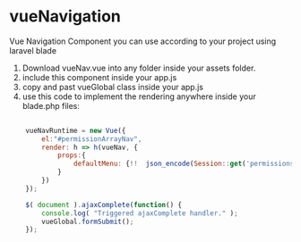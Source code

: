 # vueNavigation
Vue Navigation Component you can use according to your project using laravel blade



1. Download vueNav.vue into any folder inside your assets folder. 
2. include this component inside your app.js 
3. copy and past vueGlobal class inside your app.js 
4. use this code to implement the rendering anywhere inside your blade.php files: 
```javascript
    
    vueNavRuntime = new Vue({
        el:"#permissionArrayNav",
        render: h => h(vueNav, {
            props:{
                defaultMenu: {!!  json_encode(Session::get('permissions')) !!}
            }
        })
    });

    $( document ).ajaxComplete(function() {
        console.log( "Triggered ajaxComplete handler." );
        vueGlobal.formSubmit();
    });
```
